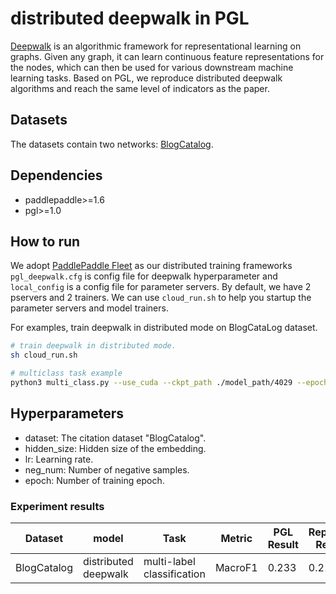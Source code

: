 # distributed deepwalk in PGL
[Deepwalk](https://arxiv.org/pdf/1403.6652.pdf) is an algorithmic framework for representational learning on graphs. Given any graph, it can learn continuous feature representations for the nodes, which can then be used for various downstream machine learning tasks. Based on PGL, we reproduce distributed deepwalk algorithms and reach the same level of indicators as the paper.

## Datasets
The datasets contain two networks: [BlogCatalog](http://socialcomputing.asu.edu/datasets/BlogCatalog3). 
## Dependencies
- paddlepaddle>=1.6
- pgl>=1.0

## How to run

We adopt [PaddlePaddle Fleet](https://github.com/PaddlePaddle/Fleet) as our distributed training frameworks ```pgl_deepwalk.cfg``` is config file for deepwalk hyperparameter and ```local_config``` is a config file for parameter servers. By default, we have 2 pservers and 2 trainers. We can use ```cloud_run.sh``` to help you startup the parameter servers and model trainers. 

For examples, train deepwalk in distributed mode on BlogCataLog dataset.
```sh
# train deepwalk in distributed mode.
sh cloud_run.sh

# multiclass task example
python3 multi_class.py --use_cuda --ckpt_path ./model_path/4029 --epoch 1000

```

## Hyperparameters
- dataset: The citation dataset "BlogCatalog".
- hidden_size: Hidden size of the embedding. 
- lr: Learning rate. 
- neg_num: Number of negative samples.
- epoch: Number of training epoch.

### Experiment results
Dataset|model|Task|Metric|PGL Result|Reported Result 
--|--|--|--|--|--
BlogCatalog|distributed deepwalk|multi-label classification|MacroF1|0.233|0.211
